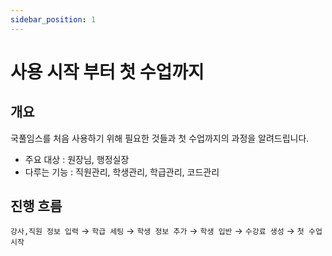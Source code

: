 ```yaml
---
sidebar_position: 1
---
```


# 사용 시작 부터 첫 수업까지

## 개요

국풀임스를 처음 사용하기 위해 필요한 것들과 첫 수업까지의 과정을 알려드립니다.

- 주요 대상 : 원장님, 행정실장
- 다루는 기능 : 직원관리, 학생관리, 학급관리, 코드관리

## 진행 흐름

`강사,직원 정보 입력` → `학급 세팅` → `학생 정보 추가` → `학생 입반` → `수강료 생성` → `첫 수업 시작`  
